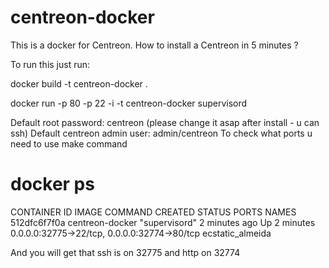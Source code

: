 centreon-docker
===============

This is a docker for Centreon. How to install a Centreon in 5 minutes ?


To run this just run: 

docker build -t centreon-docker .

docker run -p 80 -p 22 -i -t  centreon-docker supervisord


Default root password: centreon (please change it asap after install - u can ssh)
Default centreon admin user: admin/centreon
To check what ports u need to use make command 
# docker ps
CONTAINER ID        IMAGE               COMMAND             CREATED             STATUS              PORTS                                          NAMES
512dfc6f7f0a        centreon-docker     "supervisord"       2 minutes ago       Up 2 minutes        0.0.0.0:32775->22/tcp, 0.0.0.0:32774->80/tcp   ecstatic_almeida

And you will get that ssh is on 32775 and http on 32774
